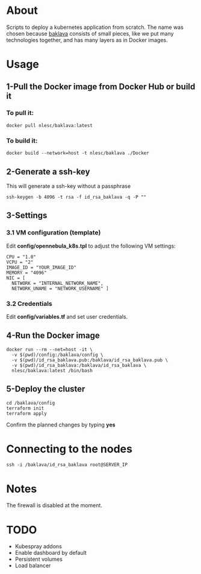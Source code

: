 # About
Scripts to deploy a kubernetes application from scratch. The name was chosen because [baklava](https://en.wikipedia.org/wiki/Baklava) consists of small pieces, like we put many technologies together, and has many layers as in Docker images.

# Usage

## 1-Pull the Docker image from Docker Hub or build it

### To pull it:
```shell
docker pull nlesc/baklava:latest
```

### To build it:
```shell
docker build --network=host -t nlesc/baklava ./Docker
```

## 2-Generate a ssh-key
This will generate a ssh-key without a passphrase
```shell
ssh-keygen -b 4096 -t rsa -f id_rsa_baklava -q -P ""
```

## 3-Settings

### 3.1 VM configuration (template)

Edit **config/opennebula_k8s.tpl** to adjust the following VM settings:

    CPU = "1.0"
    VCPU = "2"
    IMAGE_ID = "YOUR_IMAGE_ID"
    MEMORY = "4096"
    NIC = [
      NETWORK = "INTERNAL_NETWORK_NAME",
      NETWORK_UNAME = "NETWORK_USERNAME" ]

### 3.2 Credentials
Edit **config/variables.tf** and set user credentials.

## 4-Run the Docker image

```shell
docker run --rm --net=host -it \
  -v $(pwd)/config:/baklava/config \
  -v $(pwd)/id_rsa_baklava.pub:/baklava/id_rsa_baklava.pub \
  -v $(pwd)/id_rsa_baklava:/baklava/id_rsa_baklava \
  nlesc/baklava:latest /bin/bash
```

## 5-Deploy the cluster
```shell
cd /baklava/config
terraform init
terraform apply
```

Confirm the planned changes by typing **yes**

# Connecting to the nodes

```shell
ssh -i /baklava/id_rsa_baklava root@SERVER_IP
```

# Notes

The firewall is disabled at the moment.

# TODO

- Kubespray addons
- Enable dashboard by default
- Persistent volumes
- Load balancer